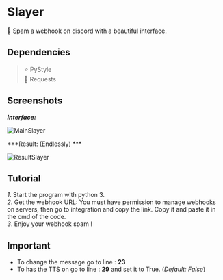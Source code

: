 # Slayer
🤖 Spam a webhook on discord with a beautiful interface.

## Dependencies

> ⭐️ PyStyle  
> 🌙 Requests  

## Screenshots

***Interface:***

![MainSlayer](https://user-images.githubusercontent.com/101132662/157988802-3fcb0d7c-479f-4bf4-ae34-b9235aeed564.PNG)

***Result: (Endlessly) ***

![ResultSlayer](https://user-images.githubusercontent.com/101132662/157989113-4d590858-1bdc-47d1-8384-7e39cf0f0387.PNG)

## Tutorial

*1*. Start the program with python 3.  
*2*. Get the webhook URL: You must have permission to manage webhooks on servers, then go to integration and copy the link. Copy it and paste it in the cmd of the code.  
*3*. Enjoy your webhook spam !  

## Important

- To change the message go to line : **23**
- To has the TTS on go to line : **29** and set it to True. (*Default: False*)
